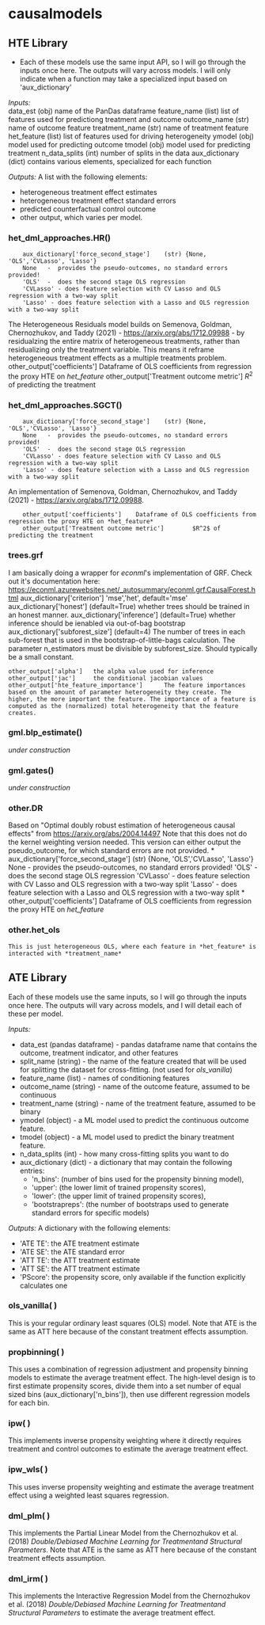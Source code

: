 # causalmodels

## HTE Library
* Each of these models use the same input API, so I will go through the inputs once here. The outputs will vary across models. I will only indicate when a function may take a specialized input based on 'aux_dictionary'

*Inputs:*     
    data_est        (obj) name of the PanDas dataframe 
    feature_name    (list) list of features used for predictiong treatment and outcome
    outcome_name    (str) name of outcome feature
    treatment_name  (str) name of treatment feature
    het_feature     (list) list of features used for driving heterogeneity
    ymodel          (obj) model used for predicting outcome
    tmodel          (obj) model used for predicting treatment
    n_data_splits   (int) number of splits in the data
    aux_dictionary  (dict) contains various elements, specialized for each function

*Outputs:*
A list with the following elements:
- heterogeneous treatment effect estimates
- heterogeneous treatment effect standard errors
- predicted counterfactual control outcome
- other output, which varies per model.


    
### het_dml_approaches.HR()
        aux_dictionary['force_second_stage']    (str) {None, 'OLS','CVLasso', 'Lasso'}
        None   -  provides the pseudo-outcomes, no standard errors provided!
        'OLS'  -  does the second stage OLS regression 
        'CVLasso' - does feature selection with CV Lasso and OLS regression with a two-way split
        'Lasso' - does feature selection with a Lasso and OLS regression with a two-way split
The Heterogeneous Residuals model builds on Semenova, Goldman, Chernozhukov, and Taddy (2021) - https://arxiv.org/abs/1712.09988 - by residualzing the entire matrix of heterogeneous treatments, rather than residualizing only the treatment variable. This means it reframe heterogeneous treatment effects as a multiple treatments problem.
        other_output['coefficients']	Dataframe of OLS coefficients from regression the proxy HTE on *het_feature*
        other_output['Treatment outcome metric']		$R^2$ of predicting the treatment

### het_dml_approaches.SGCT()
        aux_dictionary['force_second_stage']    (str) {None, 'OLS','CVLasso', 'Lasso'}
        None   -  provides the pseudo-outcomes, no standard errors provided!
        'OLS'  -  does the second stage OLS regression 
        'CVLasso' - does feature selection with CV Lasso and OLS regression with a two-way split
        'Lasso' - does feature selection with a Lasso and OLS regression with a two-way split
An implementation of Semenova, Goldman, Chernozhukov, and Taddy (2021) - https://arxiv.org/abs/1712.09988. 

        other_output['coefficients']	Dataframe of OLS coefficients from regression the proxy HTE on *het_feature*
        other_output['Treatment outcome metric']		$R^2$ of predicting the treatment
    
### trees.grf
I am basically doing a wrapper for _econml_'s implementation of GRF.
Check out it's documentation here: https://econml.azurewebsites.net/_autosummary/econml.grf.CausalForest.html
        aux_dictionary['criterion']       'mse','het', default='mse'
        aux_dictionary['honest']           (default=True) whether trees should be trained in an honest manner.
        aux_dictionary['inference']        (default=True) whether inference should be ienabled via out-of-bag bootstrap
        aux_dictionary['subforest_size']   (default=4) The number of trees in each sub-forest that is used in the bootstrap-of-little-bags calculation. The parameter n_estimators must be divisible by subforest_size. Should typically be a small constant. 	

    other_output['alpha']	the alpha value used for inference
    other_output['jac']		the conditional jacobian values
    other_output['hte_feature_importance']		The feature importances based on the amount of parameter heterogeneity they create. The higher, the more important the feature. The importance of a feature is computed as the (normalized) total heterogeneity that the feature creates. 



### gml.blp_estimate()
_under construction_    
### gml.gates()
_under construction_    

### other.DR
Based on "Optimal doubly robust estimation of heterogeneous causal effects" from https://arxiv.org/abs/2004.14497 Note that this does not do the kernel weighting version needed. This version can either output the pseudo_outcome, for which standard errors are not provided.
    * aux_dictionary['force_second_stage']    (str) {None, 'OLS','CVLasso', 'Lasso'}
        None   -  provides the pseudo-outcomes, no standard errors provided!
        'OLS'  -  does the second stage OLS regression 
        'CVLasso' - does feature selection with CV Lasso and OLS regression with a two-way split
        'Lasso' - does feature selection with a Lasso and OLS regression with a two-way split
    * other_output['coefficients']		 Dataframe of OLS coefficients from regression the proxy HTE on *het_feature*

### other.het_ols
	This is just heterogeneous OLS, where each feature in *het_feature* is interacted with *treatment_name*
	

## ATE Library
Each of these models use the same inputs, so I will go through the inputs once here. The outputs will vary across models, and I will detail each of these per model.

*Inputs:*              
* data_est (pandas dataframe) - pandas dataframe name that contains the outcome, treatment indicator, and other features
* split_name (string) - the name of the feature created that will be used for splitting the dataset for cross-fitting. (not used for *ols_vanilla*)
* feature_name (list) - names of conditioning features
* outcome_name (string) - name of the outcome feature, assumed to be continuous
* treatment_name (string) - name of the treatment feature, assumed to be binary
* ymodel (object) - a ML model used to predict the continuous outcome feature. 
* tmodel (object) - a ML model used to predict the binary treatment feature. 
* n_data_splits (int) - how many cross-fitting splits you want to do
* aux_dictionary (dict) - a dictionary that may contain the following entries: 
  * 'n_bins': (number of bins used for the propensity binning model),
  * 'upper': (the lower limit of trained propensity scores),
  * 'lower': (the upper limit of trained propensity scores),
  * 'bootstrapreps': (the number of bootstraps used to generate standard errors for specific models)

*Outputs:*
A dictionary with the following elements:
* 'ATE TE': the ATE treatment estimate
* 'ATE SE': the ATE standard error
* 'ATT TE': the ATT treatment estimate
* 'ATT SE': the ATT treatment estimate
* 'PScore': the propensity score, only available if the function explicitly calculates one

### ols_vanilla( ) 
This is your regular ordinary least squares (OLS) model. Note that ATE is the same as ATT here because of the constant treatment effects assumption.

### propbinning( )
This uses a combination of regression adjustment and propensity binning models to estimate the average treatment effect. The high-level design is to first estimate propensity scores, divide them into a set number of equal sized bins (aux_dictionary['n_bins']), then use different regression models for each bin. 


### ipw( )
This implements inverse propensity weighting where it directly requires treatment and control outcomes to estimate the average treatment effect. 
               

### ipw_wls( ) 
This uses inverse propensity weighting and estimate the average treatment effect using a weighted least squares regression. 

                              
### dml_plm( ) 
This implements the Partial Linear Model from the Chernozhukov et al. (2018) _Double/Debiased Machine Learning for Treatmentand Structural Parameters_. Note that ATE is the same as ATT here because of the constant treatment effects assumption.


### dml_irm( ) 
This implements the Interactive Regression Model from the Chernozhukov et al. (2018) _Double/Debiased Machine Learning for Treatmentand Structural Parameters_ to estimate the average treatment effect.

               